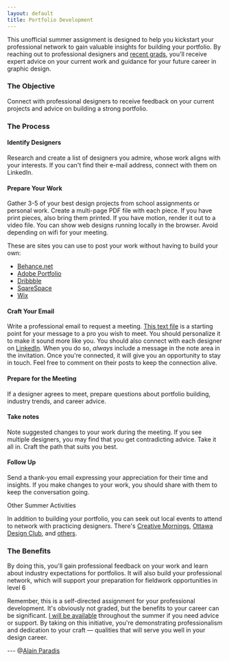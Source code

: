 ```yaml
---
layout: default
title: Portfolio Development
---
```

This unofficial summer assignment is designed to help you kickstart your professional network to gain valuable insights for building your portfolio. By reaching out to professional designers and [recent grads](index.html#grads), you'll receive expert advice on your current work and guidance for your future career in graphic design.

### The Objective

Connect with professional designers to receive feedback on your current projects and advice on building a strong portfolio.

### The Process

#### Identify Designers
Research and create a list of designers you admire, whose work aligns with your interests. If you can't find their e-mail address, connect with them on LinkedIn.

#### Prepare Your Work
Gather 3-5 of your best design projects from school assignments or personal work. Create a multi-page PDF file with each piece. If you have print pieces, also bring them printed. If you have motion, render it out to a video file. You can show web designs running locally in the browser. Avoid depending on wifi for your meeting.

These are sites you can use to post your work without having to build your own:

-   [Behance.net](https://www.behance.net/)
-   [Adobe Portfolio](https://portfolio.adobe.com/)
-   [Dribbble](https://dribbble.com)
-   [SqareSpace](https://www.squarespace.com)
-   [Wix](https://www.wix.com)

#### Craft Your Email
Write a professional email to request a meeting. <a href="{{ site.url }}{{ site.baseurl }}/downloads/e-mail-template.txt.zip" title="Download sample text">This text file</a> is a starting point for your message to a pro you wish to meet. You should personalize it to make it sound more like you. You should also connect with each designer on [LinkedIn](https://www.linkedin.com/). When you do so, *always* include a message in the note area in the invitation. Once you're connected, it will give you an opportunity to stay in touch. Feel free to comment on their posts to keep the connection alive.

#### Prepare for the Meeting
If a designer agrees to meet, prepare questions about portfolio building, industry trends, and career advice.

#### Take notes
Note suggested changes to your work during the meeting. If you see multiple designers, you may find that you get contradicting advice. Take it all in. Craft the path that suits you best.

#### Follow Up
Send a thank-you email expressing your appreciation for their time and insights. If you make changes to your work, you should share with them to keep the conversation going.

Other Summer Activities

In addition to building your portfolio, you can seek out local events to attend to network with practicing designers. There's [Creative Mornings](https://creativemornings.com/cities/ott), [Ottawa Design Club](https://www.ottdesign.club), and [others](https://www.eventbrite.ca).

### The Benefits

By doing this, you'll gain professional feedback on your work and learn about industry expectations for portfolios. It will also build your professional network, which will support your preparation for fieldwork opportunities in level 6

Remember, this is a self-directed assignment for your professional development. It's obviously not graded, but the benefits to your career can be significant. [I will be available](mailto:paradia@algonquincollege.com) throughout the summer if you need advice or support. By taking on this initiative, you're demonstrating professionalism and dedication to your craft — qualities that will serve you well in your design career.

---  @[Alain Paradis](mailto:paradia@algonquincollege.com)